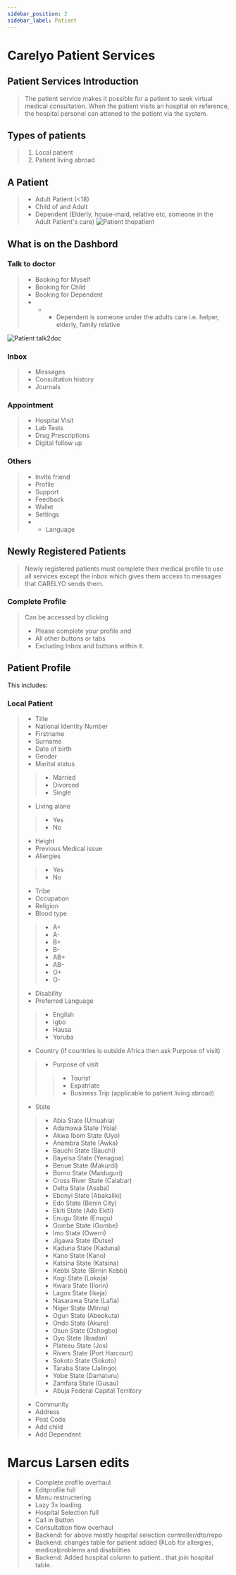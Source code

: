 ```yaml
---
sidebar_position: 2
sidebar_label: Patient
---
```

# Carelyo Patient Services

## Patient Services Introduction
> The patient service makes it possible for a patient to seek virtual medical consultation. When the patient visits an hospital on reference, the hospital personel can attened to the patient via the system.

## Types of patients 
> 1. Local patient 
> 2. Patient living abroad

## A Patient
> - Adult Patient (<18)
> - Child of and Adult
> - Dependent (Elderly, house-maid, relative etc, someone in the Adult Patient's care)
> ![Patient thepatient](../../../assets/images/patient-map.png)

## What is on the Dashbord

### Talk to doctor
> - Booking for Myself
> - Booking for Child
> - Booking for Dependent
> - - - Dependent is someone under the adults care i.e. helper, elderly, family relative

![Patient talk2doc](../../../assets/images/p-talk2doc.png)

### Inbox
> - Messages
> - Consultation history
> - Journals


### Appointment
> - Hospital Visit
> - Lab Tests
> - Drug Prescriptions
> - Digital follow up

### Others
> - Invite friend
> - Profile
> - Support
> - Feedback
> - Wallet
> - Settings
> - - Language

## Newly Registered Patients
> Newly registered patients must complete their medical profile to use all services except the inbox which gives them access to messages that CARELYO sends them.

### Complete Profile
> Can be accessed by clicking
> - Please complete your profile and
> - All other buttons or tabs
> - Excluding Inbox and buttons within it. 

## Patient Profile
This includes:

### Local Patient
> - Title
> - National Identity Number
> - Firstname
> - Surname
> - Date of birth
> - Gender
> - Marital status
>> - Married
>> - Divorced
>> - Single
> - Living alone 
>> - Yes
>> - No
> - Height
> - Previous Medical issue
> - Allergies
>> - Yes
>> - No
> - Tribe
> - Occupation
> - Religion
> - Blood type
>> - A+ 
>> - A- 
>> - B+ 
>> - B-
>> - AB+ 
>> - AB- 
>> - O+ 
>> - O- 
> - Disability
> - Preferred Language
>> - English
>> - Igbo
>> - Hausa
>> - Yoruba
> - Country (if countries is outside Africa then ask Purpose of visit)
>> - Purpose of visit
>>>  - Tourist
>>>  - Expatriate
>>>  - Business Trip (applicable to patient living abroad)
> - State
>> - Abia State (Umuahia)
>> - Adamawa State (Yola)
>> - Akwa Ibom State (Uyo)
>> - Anambra State (Awka)
>> - Bauchi State (Bauchi)
>> - Bayelsa State (Yenagoa)
>> - Benue State (Makurdi)
>> - Borno State (Maiduguri)
>> - Cross River State (Calabar)
>> - Delta State (Asaba)
>> - Ebonyi State (Abakaliki)
>> - Edo State (Benin City)
>> - Ekiti State (Ado Ekiti)
>> - Enugu State (Enugu)
>> - Gombe State (Gombe)
>> - Imo State (Owerri)
>> - Jigawa State (Dutse)
>> - Kaduna State (Kaduna)
>> - Kano State (Kano)
>> - Katsina State (Katsina)
>> - Kebbi State (Birnin Kebbi)
>> - Kogi State (Lokoja)
>> - Kwara State (Ilorin)
>> - Lagos State (Ikeja)
>> - Nasarawa State (Lafia)
>> - Niger State (Minna)
>> - Ogun State (Abeokuta)
>> - Ondo State (Akure)
>> - Osun State (Oshogbo)
>> - Oyo State (Ibadan)
>> - Plateau State (Jos)
>> - Rivers State (Port Harcourt)
>> - Sokoto State (Sokoto)
>> - Taraba State (Jalingo)
>> - Yobe State (Damaturu)
>> - Zamfara State (Gusau)
>> - Abuja Federal Capital Territory 
> - Community
> - Address
> - Post Code
> - Add child
> - Add Dependent

# Marcus Larsen edits
> - Complete profile overhaul
> - Editprofile full
> - Menu restructering
> - Lazy 3x loading
> - Hospital Selection full
> - Call in Button
> - Consultation flow overhaul
> - Backend: for above mostly hospital selection controller/dto/repo
> - Backend: changes table for patient added @Lob for allergies, medicalproblems and disabilities
> - Backend: Added hospital column to patient.. that join hospital table.
